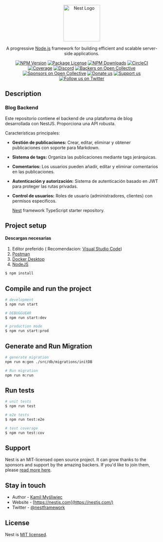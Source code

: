 <p align="center">
  <a href="http://nestjs.com/" target="blank"><img src="https://nestjs.com/img/logo-small.svg" width="120" alt="Nest Logo" /></a>
</p>

[circleci-image]: https://img.shields.io/circleci/build/github/nestjs/nest/master?token=abc123def456
[circleci-url]: https://circleci.com/gh/nestjs/nest

  <p align="center">A progressive <a href="http://nodejs.org" target="_blank">Node.js</a> framework for building efficient and scalable server-side applications.</p>
    <p align="center">
<a href="https://www.npmjs.com/~nestjscore" target="_blank"><img src="https://img.shields.io/npm/v/@nestjs/core.svg" alt="NPM Version" /></a>
<a href="https://www.npmjs.com/~nestjscore" target="_blank"><img src="https://img.shields.io/npm/l/@nestjs/core.svg" alt="Package License" /></a>
<a href="https://www.npmjs.com/~nestjscore" target="_blank"><img src="https://img.shields.io/npm/dm/@nestjs/common.svg" alt="NPM Downloads" /></a>
<a href="https://circleci.com/gh/nestjs/nest" target="_blank"><img src="https://img.shields.io/circleci/build/github/nestjs/nest/master" alt="CircleCI" /></a>
<a href="https://coveralls.io/github/nestjs/nest?branch=master" target="_blank"><img src="https://coveralls.io/repos/github/nestjs/nest/badge.svg?branch=master#9" alt="Coverage" /></a>
<a href="https://discord.gg/G7Qnnhy" target="_blank"><img src="https://img.shields.io/badge/discord-online-brightgreen.svg" alt="Discord"/></a>
<a href="https://opencollective.com/nest#backer" target="_blank"><img src="https://opencollective.com/nest/backers/badge.svg" alt="Backers on Open Collective" /></a>
<a href="https://opencollective.com/nest#sponsor" target="_blank"><img src="https://opencollective.com/nest/sponsors/badge.svg" alt="Sponsors on Open Collective" /></a>
  <a href="https://paypal.me/kamilmysliwiec" target="_blank"><img src="https://img.shields.io/badge/Donate-PayPal-ff3f59.svg" alt="Donate us"/></a>
    <a href="https://opencollective.com/nest#sponsor"  target="_blank"><img src="https://img.shields.io/badge/Support%20us-Open%20Collective-41B883.svg" alt="Support us"></a>
  <a href="https://twitter.com/nestframework" target="_blank"><img src="https://img.shields.io/twitter/follow/nestframework.svg?style=social&label=Follow" alt="Follow us on Twitter"></a>
</p>
  <!--[![Backers on Open Collective](https://opencollective.com/nest/backers/badge.svg)](https://opencollective.com/nest#backer)
  [![Sponsors on Open Collective](https://opencollective.com/nest/sponsors/badge.svg)](https://opencollective.com/nest#sponsor)-->

## Description

### Blog Backend

Este repositorio contiene el backend de una plataforma de blog desarrollada con NestJS. Proporciona una API robusta.

Características principales:

- **Gestión de publicaciones:** Crear, editar, eliminar y obtener publicaciones con soporte para Markdown.
- **Sistema de tags:** Organiza las publicaciones mediante tags jerárquicas.
- **Comentarios:** Los usuarios pueden añadir, editar y eliminar comentarios en las publicaciones.
- **Autenticación y autorización:** Sistema de autenticación basado en JWT para proteger las rutas privadas.
- **Control de usuarios:** Roles de usuario (administradores, clientes) con permisos específicos.

  [Nest](https://github.com/nestjs/nest) framework TypeScript starter repository.

## Project setup

#### Descargas necesarias

1.  Editor preferido ( Recomendacion: <a href="https://code.visualstudio.com/Download" target="_blank">Visual Studio Code</a>)
2.  <a href="https://www.postman.com/downloads/" target="_blank">Postman</a>
3.  <a href="https://www.docker.com/products/docker-desktop/#:~:text=Docker%20Desktop%20is%20a%20secure%20and%20easy-to-use%20tool" target="_blank">Docker Desktop</a>
4.  <a href="https://nodejs.org/en/download/package-manager" target="_blank">NodeJS</a>

```bash
$ npm install
```

## Compile and run the project

```bash
# development
$ npm run start

# DEBUGGUEAR
$ npm run start:dev

# production mode
$ npm run start:prod
```
## Generate and Run Migration
```bash
# generate migration
npm run m:gen ./src/db/migrations/initDB

# Run migration
npm run m:run
```
## Run tests

```bash
# unit tests
$ npm run test

# e2e tests
$ npm run test:e2e

# test coverage
$ npm run test:cov
```

## Support

Nest is an MIT-licensed open source project. It can grow thanks to the sponsors and support by the amazing backers. If you'd like to join them, please [read more here](https://docs.nestjs.com/support).

## Stay in touch

- Author - [Kamil Myśliwiec](https://twitter.com/kammysliwiec)
- Website - [https://nestjs.com](https://nestjs.com/)
- Twitter - [@nestframework](https://twitter.com/nestframework)

## License

Nest is [MIT licensed](https://github.com/nestjs/nest/blob/master/LICENSE).
